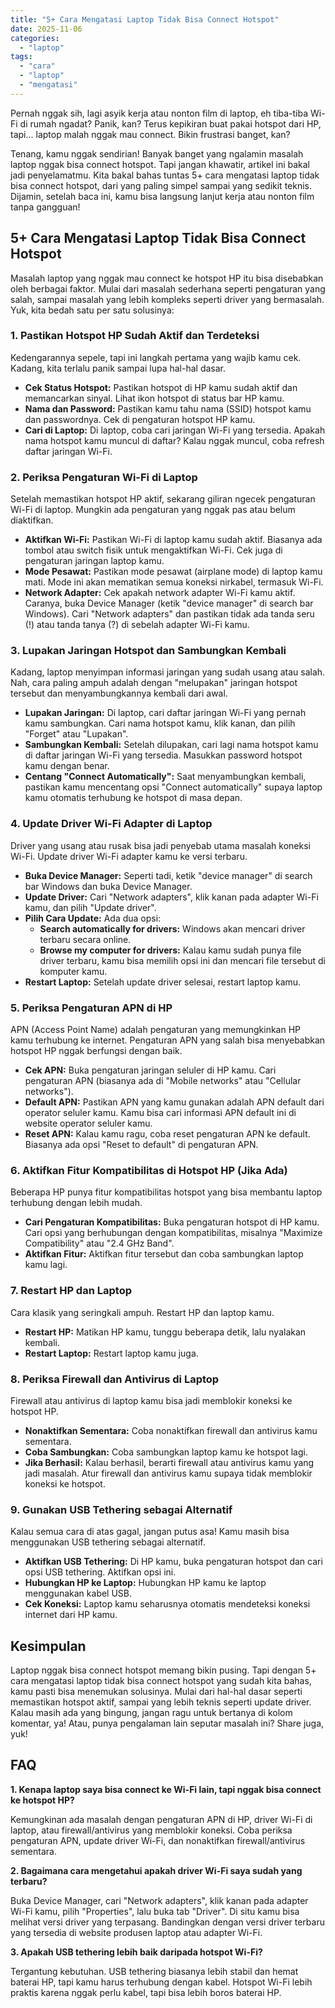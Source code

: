 ```yaml
---
title: "5+ Cara Mengatasi Laptop Tidak Bisa Connect Hotspot"
date: 2025-11-06
categories: 
  - "laptop"
tags: 
  - "cara"
  - "laptop"
  - "mengatasi"
---
```


Pernah nggak sih, lagi asyik kerja atau nonton film di laptop, eh tiba-tiba Wi-Fi di rumah ngadat? Panik, kan? Terus kepikiran buat pakai hotspot dari HP, tapi... laptop malah nggak mau connect. Bikin frustrasi banget, kan?

Tenang, kamu nggak sendirian! Banyak banget yang ngalamin masalah laptop nggak bisa connect hotspot. Tapi jangan khawatir, artikel ini bakal jadi penyelamatmu. Kita bakal bahas tuntas 5+ cara mengatasi laptop tidak bisa connect hotspot, dari yang paling simpel sampai yang sedikit teknis. Dijamin, setelah baca ini, kamu bisa langsung lanjut kerja atau nonton film tanpa gangguan!

## 5+ Cara Mengatasi Laptop Tidak Bisa Connect Hotspot

Masalah laptop yang nggak mau connect ke hotspot HP itu bisa disebabkan oleh berbagai faktor. Mulai dari masalah sederhana seperti pengaturan yang salah, sampai masalah yang lebih kompleks seperti driver yang bermasalah. Yuk, kita bedah satu per satu solusinya:

### 1\. Pastikan Hotspot HP Sudah Aktif dan Terdeteksi

Kedengarannya sepele, tapi ini langkah pertama yang wajib kamu cek. Kadang, kita terlalu panik sampai lupa hal-hal dasar.

- **Cek Status Hotspot:** Pastikan hotspot di HP kamu sudah aktif dan memancarkan sinyal. Lihat ikon hotspot di status bar HP kamu.
- **Nama dan Password:** Pastikan kamu tahu nama (SSID) hotspot kamu dan passwordnya. Cek di pengaturan hotspot HP kamu.
- **Cari di Laptop:** Di laptop, coba cari jaringan Wi-Fi yang tersedia. Apakah nama hotspot kamu muncul di daftar? Kalau nggak muncul, coba refresh daftar jaringan Wi-Fi.

### 2\. Periksa Pengaturan Wi-Fi di Laptop

Setelah memastikan hotspot HP aktif, sekarang giliran ngecek pengaturan Wi-Fi di laptop. Mungkin ada pengaturan yang nggak pas atau belum diaktifkan.

- **Aktifkan Wi-Fi:** Pastikan Wi-Fi di laptop kamu sudah aktif. Biasanya ada tombol atau switch fisik untuk mengaktifkan Wi-Fi. Cek juga di pengaturan jaringan laptop kamu.
- **Mode Pesawat:** Pastikan mode pesawat (airplane mode) di laptop kamu mati. Mode ini akan mematikan semua koneksi nirkabel, termasuk Wi-Fi.
- **Network Adapter:** Cek apakah network adapter Wi-Fi kamu aktif. Caranya, buka Device Manager (ketik "device manager" di search bar Windows). Cari "Network adapters" dan pastikan tidak ada tanda seru (!) atau tanda tanya (?) di sebelah adapter Wi-Fi kamu.

### 3\. Lupakan Jaringan Hotspot dan Sambungkan Kembali

Kadang, laptop menyimpan informasi jaringan yang sudah usang atau salah. Nah, cara paling ampuh adalah dengan "melupakan" jaringan hotspot tersebut dan menyambungkannya kembali dari awal.

- **Lupakan Jaringan:** Di laptop, cari daftar jaringan Wi-Fi yang pernah kamu sambungkan. Cari nama hotspot kamu, klik kanan, dan pilih "Forget" atau "Lupakan".
- **Sambungkan Kembali:** Setelah dilupakan, cari lagi nama hotspot kamu di daftar jaringan Wi-Fi yang tersedia. Masukkan password hotspot kamu dengan benar.
- **Centang "Connect Automatically":** Saat menyambungkan kembali, pastikan kamu mencentang opsi "Connect automatically" supaya laptop kamu otomatis terhubung ke hotspot di masa depan.

### 4\. Update Driver Wi-Fi Adapter di Laptop

Driver yang usang atau rusak bisa jadi penyebab utama masalah koneksi Wi-Fi. Update driver Wi-Fi adapter kamu ke versi terbaru.

- **Buka Device Manager:** Seperti tadi, ketik "device manager" di search bar Windows dan buka Device Manager.
- **Update Driver:** Cari "Network adapters", klik kanan pada adapter Wi-Fi kamu, dan pilih "Update driver".
- **Pilih Cara Update:** Ada dua opsi:
    - **Search automatically for drivers:** Windows akan mencari driver terbaru secara online.
    - **Browse my computer for drivers:** Kalau kamu sudah punya file driver terbaru, kamu bisa memilih opsi ini dan mencari file tersebut di komputer kamu.
- **Restart Laptop:** Setelah update driver selesai, restart laptop kamu.

### 5\. Periksa Pengaturan APN di HP

APN (Access Point Name) adalah pengaturan yang memungkinkan HP kamu terhubung ke internet. Pengaturan APN yang salah bisa menyebabkan hotspot HP nggak berfungsi dengan baik.

- **Cek APN:** Buka pengaturan jaringan seluler di HP kamu. Cari pengaturan APN (biasanya ada di "Mobile networks" atau "Cellular networks").
- **Default APN:** Pastikan APN yang kamu gunakan adalah APN default dari operator seluler kamu. Kamu bisa cari informasi APN default ini di website operator seluler kamu.
- **Reset APN:** Kalau kamu ragu, coba reset pengaturan APN ke default. Biasanya ada opsi "Reset to default" di pengaturan APN.

### 6\. Aktifkan Fitur Kompatibilitas di Hotspot HP (Jika Ada)

Beberapa HP punya fitur kompatibilitas hotspot yang bisa membantu laptop terhubung dengan lebih mudah.

- **Cari Pengaturan Kompatibilitas:** Buka pengaturan hotspot di HP kamu. Cari opsi yang berhubungan dengan kompatibilitas, misalnya "Maximize Compatibility" atau "2.4 GHz Band".
- **Aktifkan Fitur:** Aktifkan fitur tersebut dan coba sambungkan laptop kamu lagi.

### 7\. Restart HP dan Laptop

Cara klasik yang seringkali ampuh. Restart HP dan laptop kamu.

- **Restart HP:** Matikan HP kamu, tunggu beberapa detik, lalu nyalakan kembali.
- **Restart Laptop:** Restart laptop kamu juga.

### 8\. Periksa Firewall dan Antivirus di Laptop

Firewall atau antivirus di laptop kamu bisa jadi memblokir koneksi ke hotspot HP.

- **Nonaktifkan Sementara:** Coba nonaktifkan firewall dan antivirus kamu sementara.
- **Coba Sambungkan:** Coba sambungkan laptop kamu ke hotspot lagi.
- **Jika Berhasil:** Kalau berhasil, berarti firewall atau antivirus kamu yang jadi masalah. Atur firewall dan antivirus kamu supaya tidak memblokir koneksi ke hotspot.

### 9\. Gunakan USB Tethering sebagai Alternatif

Kalau semua cara di atas gagal, jangan putus asa! Kamu masih bisa menggunakan USB tethering sebagai alternatif.

- **Aktifkan USB Tethering:** Di HP kamu, buka pengaturan hotspot dan cari opsi USB tethering. Aktifkan opsi ini.
- **Hubungkan HP ke Laptop:** Hubungkan HP kamu ke laptop menggunakan kabel USB.
- **Cek Koneksi:** Laptop kamu seharusnya otomatis mendeteksi koneksi internet dari HP kamu.

## Kesimpulan

Laptop nggak bisa connect hotspot memang bikin pusing. Tapi dengan 5+ cara mengatasi laptop tidak bisa connect hotspot yang sudah kita bahas, kamu pasti bisa menemukan solusinya. Mulai dari hal-hal dasar seperti memastikan hotspot aktif, sampai yang lebih teknis seperti update driver. Kalau masih ada yang bingung, jangan ragu untuk bertanya di kolom komentar, ya! Atau, punya pengalaman lain seputar masalah ini? Share juga, yuk!

## FAQ

**1\. Kenapa laptop saya bisa connect ke Wi-Fi lain, tapi nggak bisa connect ke hotspot HP?**

Kemungkinan ada masalah dengan pengaturan APN di HP, driver Wi-Fi di laptop, atau firewall/antivirus yang memblokir koneksi. Coba periksa pengaturan APN, update driver Wi-Fi, dan nonaktifkan firewall/antivirus sementara.

**2\. Bagaimana cara mengetahui apakah driver Wi-Fi saya sudah yang terbaru?**

Buka Device Manager, cari "Network adapters", klik kanan pada adapter Wi-Fi kamu, pilih "Properties", lalu buka tab "Driver". Di situ kamu bisa melihat versi driver yang terpasang. Bandingkan dengan versi driver terbaru yang tersedia di website produsen laptop atau adapter Wi-Fi.

**3\. Apakah USB tethering lebih baik daripada hotspot Wi-Fi?**

Tergantung kebutuhan. USB tethering biasanya lebih stabil dan hemat baterai HP, tapi kamu harus terhubung dengan kabel. Hotspot Wi-Fi lebih praktis karena nggak perlu kabel, tapi bisa lebih boros baterai HP.

